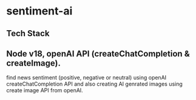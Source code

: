 # sentiment-ai
## Tech Stack
## Node v18, openAI API (createChatCompletion & createImage).


find news sentiment (positive, negative or neutral) using openAI createChatCompletion API and also creating AI genrated images using create image API from openAI.
